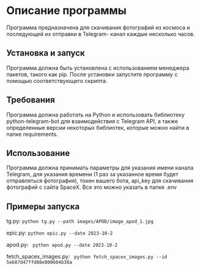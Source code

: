 # Описание программы 
 Программа предназначена для скачивания фотографий из космоса и последующей их отправки в Telegram- канал каждые несколько часов. 

## Установка и запуск 
Программа должна быть установлена с использованием менеджера пакетов, такого как pip. После установки запустите программу с помощью соответствующего скрипта.

## Требования 
Программа должна работать на Python и использовать библиотеку python-telegram-bot для взаимодействия с Telegram API, а также определенные версии некоторых библиотек, которые можно найти в папке requirements.

## Использование 
Программа должна принимать параметры для указания имени канала Telegram, для указания времени (1 раз за указанное время будет отправляться фотография), токен вашего бота, api_key для скачивания фотографий с сайта SpaceX. Все это можно указать в папке .env

## Примеры запуска
tg.py:
```python tg.py --path images/APOD/image_apod_1.jpg```

epic.py:
```python epic.py --date 2023-10-2 ```

apod.py:
``` python apod.py --date 2023-10-2```

fetch_spacex_images.py:
``` python fetch_spacex_images.py --id 5eb87d47ffd86e000604b38a```


